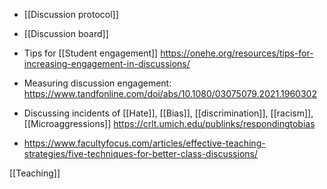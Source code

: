 - [[Discussion protocol]]
- [[Discussion board]]

- Tips for [[Student engagement]] https://onehe.org/resources/tips-for-increasing-engagement-in-discussions/

- Measuring discussion engagement: https://www.tandfonline.com/doi/abs/10.1080/03075079.2021.1960302

- Discussing incidents of [[Hate]], [[Bias]], [[discrimination]], [[racism]], [[Microaggressions]] https://crlt.umich.edu/publinks/respondingtobias

- https://www.facultyfocus.com/articles/effective-teaching-strategies/five-techniques-for-better-class-discussions/

[[Teaching]]

